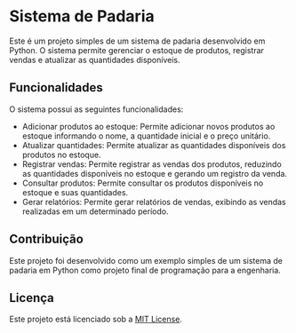 # Sistema de Padaria

Este é um projeto simples de um sistema de padaria desenvolvido em Python. O sistema permite gerenciar o estoque de produtos, registrar vendas e atualizar as quantidades disponíveis.

## Funcionalidades

O sistema possui as seguintes funcionalidades:

- Adicionar produtos ao estoque: Permite adicionar novos produtos ao estoque informando o nome, a quantidade inicial e o preço unitário.
- Atualizar quantidades: Permite atualizar as quantidades disponíveis dos produtos no estoque.
- Registrar vendas: Permite registrar as vendas dos produtos, reduzindo as quantidades disponíveis no estoque e gerando um registro da venda.
- Consultar produtos: Permite consultar os produtos disponíveis no estoque e suas quantidades.
- Gerar relatórios: Permite gerar relatórios de vendas, exibindo as vendas realizadas em um determinado período.

## Contribuição

Este projeto foi desenvolvido como um exemplo simples de um sistema de padaria em Python como projeto final de programação para a engenharia.

## Licença

Este projeto está licenciado sob a [MIT License](LICENSE).
